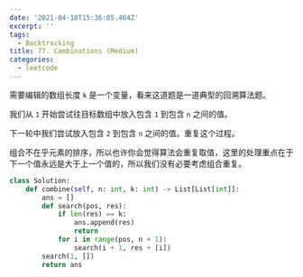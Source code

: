 ```yaml
---
date: '2021-04-10T15:36:05.464Z'
excerpt: ''
tags:
  - Backtracking
title: 77. Combinations (Medium)
categories:
  - leetcode
---
```


需要编辑的数组长度 `k` 是一个变量，看来这道题是一道典型的回溯算法题。

我们从 `1` 开始尝试往目标数组中放入包含 `1` 到包含 `n` 之间的值。

下一轮中我们尝试放入包含 `2` 到包含 `n` 之间的值。重复这个过程。

组合不在乎元素的排序，所以也许你会觉得算法会重复取值，这里的处理重点在于下一个值永远是大于上一个值的，所以我们没有必要考虑组合重复。

```python
class Solution:
    def combine(self, n: int, k: int) -> List[List[int]]:
        ans = []
        def search(pos, res):
            if len(res) == k:
                ans.append(res)
                return
            for i in range(pos, n + 1):
                search(i + 1, res + [i])
        search(1, [])
        return ans
```
